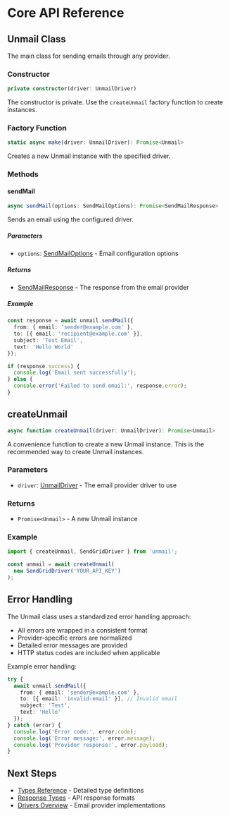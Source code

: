 # Core API Reference

## Unmail Class

The main class for sending emails through any provider.

### Constructor

```typescript
private constructor(driver: UnmailDriver)
```

The constructor is private. Use the `createUnmail` factory function to create instances.

### Factory Function

```typescript
static async make(driver: UnmailDriver): Promise<Unmail>
```

Creates a new Unmail instance with the specified driver.

### Methods

#### sendMail

```typescript
async sendMail(options: SendMailOptions): Promise<SendMailResponse>
```

Sends an email using the configured driver.

##### Parameters

- `options`: [SendMailOptions](/api/types#sendmailoptions) - Email configuration options

##### Returns

- [SendMailResponse](/api/types#sendmailresponse) - The response from the email provider

##### Example

```typescript
const response = await unmail.sendMail({
  from: { email: 'sender@example.com' },
  to: [{ email: 'recipient@example.com' }],
  subject: 'Test Email',
  text: 'Hello World'
});

if (response.success) {
  console.log('Email sent successfully');
} else {
  console.error('Failed to send email:', response.error);
}
```

## createUnmail

```typescript
async function createUnmail(driver: UnmailDriver): Promise<Unmail>
```

A convenience function to create a new Unmail instance. This is the recommended way to create Unmail instances.

### Parameters

- `driver`: [UnmailDriver](/api/types#unmaildriver) - The email provider driver to use

### Returns

- `Promise<Unmail>` - A new Unmail instance

### Example

```typescript
import { createUnmail, SendGridDriver } from 'unmail';

const unmail = await createUnmail(
  new SendGridDriver('YOUR_API_KEY')
);
```

## Error Handling

The Unmail class uses a standardized error handling approach:

- All errors are wrapped in a consistent format
- Provider-specific errors are normalized
- Detailed error messages are provided
- HTTP status codes are included when applicable

Example error handling:

```typescript
try {
  await unmail.sendMail({
    from: { email: 'sender@example.com' },
    to: [{ email: 'invalid-email' }], // Invalid email
    subject: 'Test',
    text: 'Hello'
  });
} catch (error) {
  console.log('Error code:', error.code);
  console.log('Error message:', error.message);
  console.log('Provider response:', error.payload);
}
```

## Next Steps

- [Types Reference](./types.md) - Detailed type definitions
- [Response Types](./responses.md) - API response formats
- [Drivers Overview](/drivers/overview) - Email provider implementations
